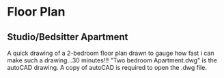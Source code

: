 # Floor Plan
## Studio/Bedsitter Apartment
<!--**-->
A quick drawing of a 2-bedroom floor plan drawn to gauge how fast i can make such a drawing...30 minutes!!!
"Two bedroom Apartment.dwg" is the autoCAD drawing. A copy of autoCAD is required to open the .dwg file.  
